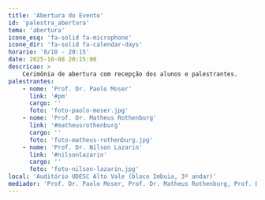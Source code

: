 ```yaml
---
title: 'Abertura do Evento'
id: 'palestra_abertura'
tema: 'abertura'
icone_esq: 'fa-solid fa-microphone'
icone_dir: 'fa-solid fa-calendar-days'
horario: '8/10 - 20:15'
date: 2025-10-08 20:15:00
descricao: >
    Cerimônia de abertura com recepção dos alunos e palestrantes.
palestrantes:
    - nome: 'Prof. Dr. Paolo Moser'
      link: '#pm'
      cargo: ''
      foto: 'foto-paolo-moser.jpg'
    - nome: 'Prof. Dr. Matheus Rothenburg'
      link: '#matheusrothenburg'
      cargo: ''
      foto: 'foto-matheus-rothenburg.jpg'
    - nome: 'Prof. Dr. Nilson Lazarin'
      link: '#nilsonlazarin'
      cargo: ''
      foto: 'foto-nilson-lazarin.jpg'
local: 'Auditório UDESC Alto Vale (bloco Imbuia, 3º andar)'
mediador: 'Prof. Dr. Paolo Moser, Prof. Dr. Matheus Rothenburg, Prof. Dr. Nilson Lazarin'
---
```

